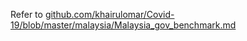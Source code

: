 Refer to <a href="https://github.com/khairulomar/Covid-19/blob/master/malaysia/Malaysia_gov_benchmark.md">github.com/khairulomar/Covid-19/blob/master/malaysia/Malaysia_gov_benchmark.md</a>
